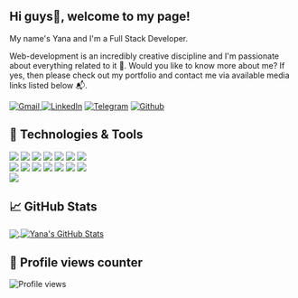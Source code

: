 ## Hi guys👋, welcome to my page!
My name's Yana and I'm a Full Stack Developer.

Web-development is an incredibly creative discipline and I'm passionate about everything related to it 💖.
Would you like to know more about me? If yes, then please check out my portfolio and contact me via available media links listed below 📬. 

<a href="mailto:yanafilippova20@gmail.com" rel="noopener noreferrer" target="_blank"><img alt="Gmail" src="https://img.shields.io/badge/Gmail-D14836?&logo=gmail&logoColor=white" /> </a><a href="https://www.linkedin.com/in/.../" rel="noopener noreferrer" target="_blank"><img alt="LinkedIn" src="https://img.shields.io/badge/linkedin-0077B5?&logo=linkedin&logoColor=white" /></a> <a href="https://t.me/IanaFilippova" rel="noopener noreferrer" target="_blank"><img alt="Telegram" src="https://img.shields.io/badge/Telegram-0088CC?logo=telegram&logoColor=white" /></a> <a href="https://github.com/Yana-Filippova" rel="noopener noreferrer" target="_blank"><img alt="Github" src="https://img.shields.io/badge/GitHub-333?logo=github&logoColor=white" /></a>  

## 🔧 Technologies & Tools
![](https://img.shields.io/badge/Code-HTML5-informational?style=flat&logo=htm&logoColor=white&color=3eaf76)
![](https://img.shields.io/badge/Style-CSS-informational?style=flat&logo=css3&logoColor=white&color=3eaf76)
![](https://img.shields.io/badge/Style-Sass-informational?style=flat&logo=Sass&logoColor=white&color=3eaf76)
![](https://img.shields.io/badge/Code-JavaScript-informational?style=flat&logo=JavaScript&logoColor=white&color=3eaf76)
![](https://img.shields.io/badge/Code-React-informational?style=flat&logo=react&logoColor=white&color=3eaf76)
![](https://img.shields.io/badge/Code-Redux-informational?style=flat&logo=Redux&logoColor=white&color=3eaf76)
![](https://img.shields.io/badge/Code-NodeJS-informational?style=flat&logo=nodejs&logoColor=white&color=3eaf76)
<br/>
![](https://img.shields.io/badge/Tools-Webpack-informational?style=flat&logo=Webpack&logoColor=white&color=3eaf76)
![](https://img.shields.io/badge/Tools-Parcel-informational?style=flat&logo=Percel&logoColor=white&color=3eaf76)
![](https://img.shields.io/badge/Tools-Handlebars-informational?style=flat&logo=Handlebars&logoColor=white&color=3eaf76)
![](https://img.shields.io/badge/Tools-AJAX-informational?style=flat&logo=AJAX&logoColor=white&color=3eaf76)
![](https://img.shields.io/badge/Tools-Netlify-informational?style=flat&logo=netlify&logoColor=white&color=3eaf76)
![](https://img.shields.io/badge/Tools-NPM-informational?style=flat&logo=npm&logoColor=white&color=3eaf76)
![](https://img.shields.io/badge/Tools-Jira-informational?style=flat&logo=Jira-Software&logoColor=white&color=3eaf76)
<br/>
![](https://img.shields.io/badge/Tools-GitBash-informational?style=flat&logo=GitBash&logoColor=white&color=3eaf76)

## &#x1f4c8; GitHub Stats

<a href="https://github.com/Yana-Filippova/Yana-Filippova">
  <img align="center" src="https://github-readme-stats.vercel.app/api/top-langs/?username=Yana-Filippova&title_color=ffffff&show_icons=true&text_color=c9cacc&icon_color=2bbc8a&bg_color=1d1f21&langs_count=3" />
</a>
<a href="https://github.com/Yana-Filippova/Yana-Filippova">
  <img align="center" src="https://github-readme-stats.vercel.app/api?username=Yana-Filippova&show_icons=true&line_height=27&count_private=true&title_color=ffffff&text_color=c9cacc&icon_color=3eaf76&bg_color=1d1f21" alt="Yana's GitHub Stats" />
</a>

## &#127937; Profile views counter
![Profile views](https://komarev.com/ghpvc/?username=Yana-Filippova&color=3eaf76)
